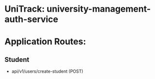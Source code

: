 # UniTrack: university-management-auth-service

# Application Routes:

## Student 
* api/v1/users/create-student (POST)
